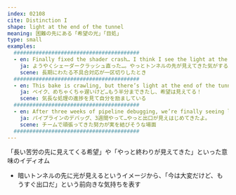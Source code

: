 ```yaml
---
index: 02108
cite: Distinction I
shape: light at the end of the tunnel
meaning: 困難の先にある「希望の光」「目処」
type: small
examples:
  ########################################
  - en: Finally fixed the shader crash… I think I see the light at the end of the tunnel.
    ja: ようやくシェーダークラッシュ直った…。やっとトンネルの先が見えてきた気がする。
    scene: 長期にわたる不具合対応が一区切りしたとき
  ########################################
  - en: This bake is crawling, but there’s light at the end of the tunnel—50% done!
    ja: ベイク、めちゃくちゃ遅いけど…もう半分まできたし、希望は見えてる！
    scene: 気長な処理の進捗を見て自分を励ましている
  ########################################
  - en: After three weeks of pipeline debugging, we’re finally seeing light at the end of the tunnel.
    ja: パイプラインのデバッグ、3週間やって…やっと出口が見えはじめてきたよ。
    scene: チームで頑張ってきた努力が実を結びそうな場面
  ########################################
---
```


「長い苦労の先に見えてくる希望」や「やっと終わりが見えてきた」といった意味のイディオム

- 暗いトンネルの先に光が見えるというイメージから、「今は大変だけど、もうすぐ出口だ」という前向きな気持ちを表す
